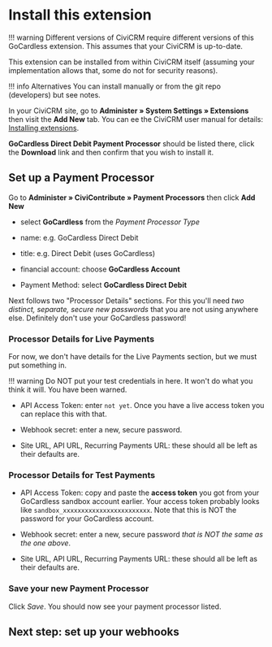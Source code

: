# Install this extension

!!! warning
    Different versions of CiviCRM require different versions of this GoCardless
    extension. This assumes that your CiviCRM is up-to-date.


This extension can be installed from within CiviCRM itself (assuming your
implementation allows that, some do not for security reasons). 

!!! info Alternatives
    You can install manually or from the git repo (developers) but see notes.

In your CiviCRM site, go to **Administer » System Settings » Extensions**
then visit the **Add New** tab. You can ee the CiviCRM user manual for details: [Installing
extensions](https://docs.civicrm.org/user/en/latest/introduction/extensions/#installing-extensions).

**GoCardless Direct Debit Payment Processor** should be listed there, click the
**Download** link and then confirm that you wish to install it.

## Set up a Payment Processor

Go to **Administer » CiviContribute » Payment Processors** then click **Add New**

- select **GoCardless** from the *Payment Processor Type*

- name: e.g. GoCardless Direct Debit

- title: e.g. Direct Debit (uses GoCardless)

- financial account: choose **GoCardless Account**

- Payment Method: select **GoCardless Direct Debit**

Next follows two "Processor Details" sections. For this you'll need *two
distinct, separate, secure new passwords* that you are not using anywhere else.
Definitely don't use your GoCardless password!

### Processor Details for Live Payments

For now, we don't have details for the Live Payments section, but we must
put something in.

!!! warning
    Do NOT put your test credentials in here. It won't do what you think it
    will. You have been warned.

- API Access Token: enter `not yet`. Once you have a live access token you can
  replace this with that.

- Webhook secret: enter a new, secure password.

- Site URL, API URL, Recurring Payments URL: these should all be left as
  their defaults are.

### Processor Details for Test Payments

- API Access Token: copy and paste the **access token** you got from your
  GoCardless sandbox account earlier. Your access token probably looks
  like `sandbox_xxxxxxxxxxxxxxxxxxxxxxxx`. Note that this is NOT the
  password for your GoCardless account.

- Webhook secret: enter a new, secure password *that is *NOT* the same as the
  one above*.

- Site URL, API URL, Recurring Payments URL: these should all be left as
  their defaults are.


### Save your new Payment Processor

Click *Save*. You should now see your payment processor listed.

## Next step: set up your webhooks


